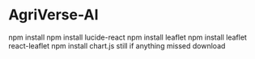 # AgriVerse-AI

npm install
npm install lucide-react
npm install leaflet
npm install leaflet react-leaflet
npm install chart.js
still if anything missed download 
